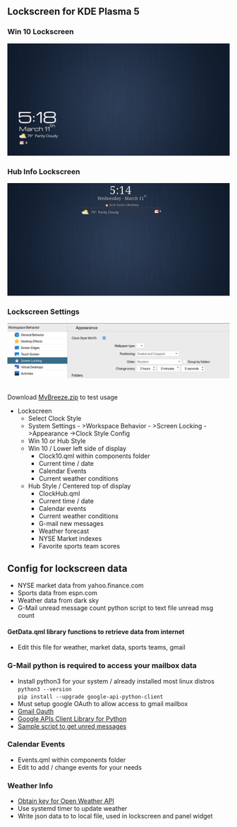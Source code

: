 
## Lockscreen for KDE Plasma 5

### Win 10 Lockscreen <br>
<picture>
  <img alt="OWM" src="lockscreen-win10.png" width="512">
</picture>
<br>

### Hub Info Lockscreen <br>
<picture>
  <img alt="OWM" src="lockscreen.png" width="512">
</picture>
<br>

### Lockscreen Settings <br>
<picture>
  <img alt="config" src="lockscreenSettings.png" width="512">
</picture> <br>
<br>

Download [MyBreeze.zip](https://github.com/txhammer68/plasma-Lockscreen-nest-hub/blob/master/MyBreeze.zip) to test usage

* Lockscreen
    * Select Clock Style
    * System Settings - >Workspace Behavior - >Screen Locking ->Appearance ->Clock Style Config
    * Win 10 or Hub Style
    * Win 10 / Lower left side of display
        * Clock10.qml within components folder
        * Current time / date
        * Calendar Events
        * Current weather conditions
    * Hub Style / Centered top of display
        * ClockHub.qml
        * Current time / date
        * Calendar events
        * Current weather conditions
        * G-mail new messages
        * Weather forecast
        * NYSE Market indexes
        * Favorite sports team scores <br>

## Config for lockscreen data
* NYSE market data from yahoo.finance.com
* Sports data from espn.com
* Weather data from dark sky
* G-Mail unread message count python script to text file unread msg count

#### GetData.qml library functions to retrieve data from internet
* Edit this file for weather, market data, sports teams, gmail

### G-Mail python is required to access your mailbox data
* Install python3 for your system / already installed most linux distros <br>
`python3 --version` <br>
`pip install --upgrade google-api-python-client` <br>
* Must setup google OAuth to allow access to gmail mailbox
* [Gmail Oauth](https://developers.google.com/gmail/api/quickstart/python) <br>
* [Google APIs Client Library for Python](https://googleapis.github.io/google-api-python-client/docs/) <br>
* [Sample script to get unred messages](https://github.com/akora/gmail-message-counter-python) <br>

### Calendar Events
* Events.qml within components folder
* Edit to add / change events for your needs

### Weather Info
* [Obtain key for Open Weather API](https://openweathermap.org/api) <br>
* Use systemd timer to update weather
* Write json data to to local file, used in lockscreen and panel widget
